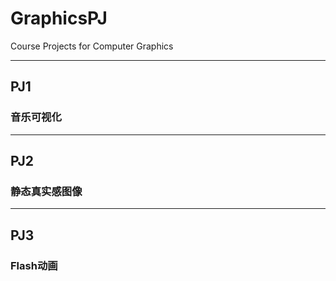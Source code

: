 # GraphicsPJ
Course Projects for Computer Graphics

------

## PJ1
### 音乐可视化

------

## PJ2
### 静态真实感图像

------

## PJ3
### Flash动画